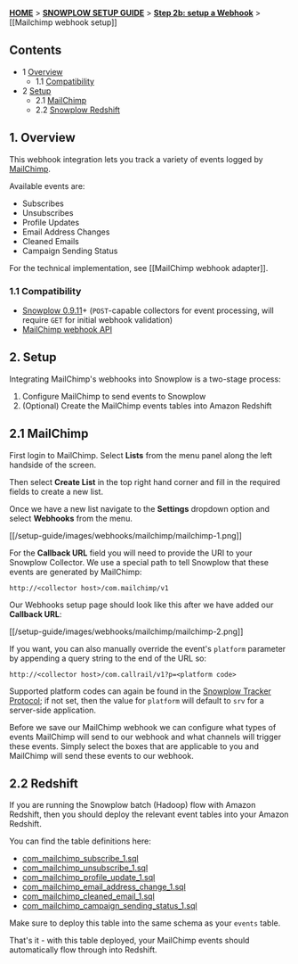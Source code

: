 <a name="top" />

[**HOME**](Home) > [**SNOWPLOW SETUP GUIDE**](Setting-up-Snowplow) > [**Step 2b: setup a Webhook**](Setting-up-a-webhook) > [[Mailchimp webhook setup]]

## Contents

- 1 [Overview](#overview)
  - 1.1 [Compatibility](#compat)
- 2 [Setup](#setup)
  - 2.1 [MailChimp](#setup-mailchimp)
  - 2.2 [Snowplow Redshift](#setup-redshift)

<a name="overview" />

## 1. Overview

This webhook integration lets you track a variety of events logged by [MailChimp][mailchimp-website].

Available events are:

- Subscribes
- Unsubscribes
- Profile Updates
- Email Address Changes
- Cleaned Emails
- Campaign Sending Status

For the technical implementation, see [[MailChimp webhook adapter]].

<a name="compat" />

### 1.1 Compatibility

* [Snowplow 0.9.11][snowplow-0.9.11]+ (`POST`-capable collectors for event processing, will require `GET` for initial webhook validation)
* [MailChimp webhook API][mailchimp-webhooks]

<a name="setup" />

## 2. Setup

Integrating MailChimp's webhooks into Snowplow is a two-stage process:

1. Configure MailChimp to send events to Snowplow
2. (Optional) Create the MailChimp events tables into Amazon Redshift

<a name="setup-mailchimp" />

## 2.1 MailChimp

First login to MailChimp. Select **Lists** from the menu panel along the left handside of the screen.

Then select **Create List** in the top right hand corner and fill in the required fields to create a new list.

Once we have a new list navigate to the **Settings** dropdown option and select **Webhooks** from the menu.

[[/setup-guide/images/webhooks/mailchimp/mailchimp-1.png]]

For the **Callback URL** field you will need to provide the URI to your Snowplow Collector.  We use a special path to tell Snowplow that these events are generated by MailChimp:

```
http://<collector host>/com.mailchimp/v1
```

Our Webhooks setup page should look like this after we have added our **Callback URL**:

[[/setup-guide/images/webhooks/mailchimp/mailchimp-2.png]]

If you want, you can also manually override the event's `platform` parameter by appending a query string to the end of the URL so:

```
http://<collector host>/com.callrail/v1?p=<platform code>
```

Supported platform codes can again be found in the [Snowplow Tracker Protocol][tracker-protocol]; if not set, then the value for `platform` will default to `srv` for a server-side application.

Before we save our MailChimp webhook we can configure what types of events MailChimp will send to our webhook and what channels will trigger these events.  Simply select the boxes that are applicable to you and MailChimp will send these events to our webhook.

<a name="setup-redshift" />

## 2.2 Redshift

If you are running the Snowplow batch (Hadoop) flow with Amazon Redshift, then you should deploy the relevant event tables into your Amazon Redshift.

You can find the table definitions here:

* [com_mailchimp_subscribe_1.sql][subscribe-sql]
* [com_mailchimp_unsubscribe_1.sql][unsubscribe-sql]
* [com_mailchimp_profile_update_1.sql][profile-sql]
* [com_mailchimp_email_address_change_1.sql][email-change-sql]
* [com_mailchimp_cleaned_email_1.sql][email-clean-sql]
* [com_mailchimp_campaign_sending_status_1.sql][campaign-sql]

Make sure to deploy this table into the same schema as your `events` table.

That's it - with this table deployed, your MailChimp events should automatically flow through into Redshift.

[mailchimp-website]: http://mailchimp.com/
[mailchimp-webhooks]: http://apidocs.mailchimp.com/webhooks/
[snowplow-0.9.11]: https://github.com/snowplow/snowplow/releases/tag/0.9.11
[tracker-protocol]: https://github.com/snowplow/snowplow/wiki/snowplow-tracker-protocol#1-common-parameters-platform-and-event-independent

[subscribe-sql]: https://github.com/snowplow/snowplow/blob/master/4-storage/redshift-storage/sql/com.mailchimp/subscribe_1.sql
[unsubscribe-sql]: https://github.com/snowplow/snowplow/blob/master/4-storage/redshift-storage/sql/com.mailchimp/unsubscribe_1.sql
[profile-sql]: https://github.com/snowplow/snowplow/blob/master/4-storage/redshift-storage/sql/com.mailchimp/profile_update_1.sql
[email-change-sql]: https://github.com/snowplow/snowplow/blob/master/4-storage/redshift-storage/sql/com.mailchimp/email_address_change_1.sql
[email-clean-sql]: https://github.com/snowplow/snowplow/blob/master/4-storage/redshift-storage/sql/com.mailchimp/cleaned_email_1.sql
[campaign-sql]: https://github.com/snowplow/snowplow/blob/master/4-storage/redshift-storage/sql/com.mailchimp/campaign_sending_status_1.sql
